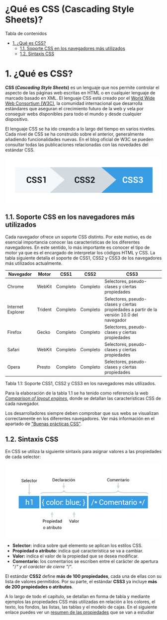 # **¿Qué es CSS (Cascading Style Sheets)?**

Tabla de contenidos

-   [1. ¿Qué es CSS?](#1-Que-es-CSS)
    -   [1.1. Soporte CSS en los navegadores más utilizados](#11-Soporte-CSS-en-los-navegadores-más-utilizados)
    -   [1.2. Sintaxis CSS](#12-Sintaxis-CSS)
# 1. ¿Qué es CSS?

**CSS (*****Cascading Style Sheets*****)** es un lenguaje que nos permite controlar el aspecto de las páginas web escritas en HTML o en cualquier lenguaje de marcado basado en XML.  El lenguaje CSS está creado por el [World Wide Web Consortium (W3C)](https://www.w3c.es/), la comunidad internacional que desarrolla estándares que aseguran el crecimiento futuro de la web y vela por conseguir webs disponibles para todo el mundo y desde cualquier dispositivo.

El lenguaje CSS se ha ido creando a lo largo del tiempo en varios niveles. Cada nivel de CSS se ha construido sobre el anterior, generalmente añadiendo funcionalidades nuevas. En el blog oficial de W3C se pueden consultar todas las publicaciones relacionadas con las novedades del estándar CSS.

![CSS1 CSS2 CSS3](img/CSS1-CSS2-y-CSS3.png)

## 1.1. Soporte CSS en los navegadores más utilizados

Cada navegador ofrece un soporte CSS distinto. Por este motivo, es de esencial importancia conocer las características de los diferentes navegadores. En este sentido, lo más importante es conocer el tipo de motor ya que es el encargado de interpretar los códigos HTML y CSS. La tabla siguiente detalla el soporte de CSS1, CSS2 y CSS3 de los navegadores más utilizados actualmente.

| Navegador | Motor | CSS1 | CSS2 | CSS3 |
| --- | --- | --- | --- | --- |
| Chrome | WebKit | Completo | Completo | Selectores, pseudo-clases y ciertas propiedades |
| Internet Explorer | Trident | Completo | Completo | Selectores, pseudo-clases y ciertas propiedades a partir de la versión 10.0 del navegador |
| Firefox | Gecko | Completo | Completo | Selectores, pseudo-clases y ciertas propiedades |
| Safari | WebKit | Completo | Completo | Selectores, pseudo-clases y ciertas propiedades |
| Opera | Presto | Completo | Completo | Selectores, pseudo-clases y ciertas propiedades |
Tabla 1.1: Soporte CSS1, CSS2 y CSS3 en los navegadores más utilizados.

Para la elaboración de la tabla 1.1 se ha tenido como referencia la web *[Comparison of layout engines](https://en.wikipedia.org/wiki/Comparison_of_layout_engines_(Cascading_Style_Sheets))*, donde se detallan las características CSS de cada navegador.

Los desarrolladores siempre deben comprobar que sus webs se visualizan correctamente en los diferentes navegadores. Ver más información en el apartado de ["Buenas prácticas CSS"](https://github.com/Sergio-Rey-Personal/DIW/blob/master/UD03_Disenyo_y_maquetacion_web_con_HTML5_y_CSS3/UD03_32_BuenasPracticasCSS.md).

## 1.2. Sintaxis CSS

En CSS se utiliza la siguiente sintaxis para asignar valores a las propiedades de cada selector:

![Sintaxis CSS](img/Sintaxis-CSS-Selector-propiedad.png)

-   **Selector:** indica sobre qué elemento se aplican los estilos CSS.
-   **Propiedad o atributo**: indica qué característica se va a cambiar.
-   **Valor:** indica el valor de la propiedad que se desea modificar.
-   **Comentario:** los comentarios se escriben entre el carácter de apertura "/*" y el carácter de cierre "*/".

El estándar **CSS2** define **más de 100 propiedades**, cada una de ellas con su lista de valores permitidos. Por su parte, el estándar **CSS3** ya incluye **más de 200 propiedades o atributos**.

A lo largo de todo el capítulo, se detallan en forma de tabla y mediante ejemplos las propiedades CSS más utilizadas en relación a los colores, el texto, los fondos, las listas, las tablas y el modelo de cajas. En el siguiente enlace puedes ver un [resumen de las propiedades](https://github.com/Sergio-Rey-Personal/DIW/blob/master/UD03_Disenyo_y_maquetacion_web_con_HTML5_y_CSS3/UD03_37_ResumenCSS.md) que se van a estudiar